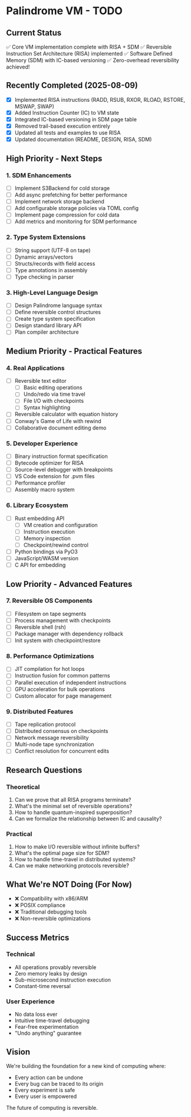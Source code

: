 # Palindrome VM - TODO

## Current Status
✅ Core VM implementation complete with RISA + SDM
✅ Reversible Instruction Set Architecture (RISA) implemented
✅ Software Defined Memory (SDM) with IC-based versioning
✅ Zero-overhead reversibility achieved!

## Recently Completed (2025-08-09)
- [x] Implemented RISA instructions (RADD, RSUB, RXOR, RLOAD, RSTORE, MSWAP, SWAP)
- [x] Added Instruction Counter (IC) to VM state
- [x] Integrated IC-based versioning in SDM page table
- [x] Removed trail-based execution entirely
- [x] Updated all tests and examples to use RISA
- [x] Updated documentation (README, DESIGN, RISA, SDM)

## High Priority - Next Steps

### 1. SDM Enhancements
- [ ] Implement S3Backend for cold storage
- [ ] Add async prefetching for better performance  
- [ ] Implement network storage backend
- [ ] Add configurable storage policies via TOML config
- [ ] Implement page compression for cold data
- [ ] Add metrics and monitoring for SDM performance

### 2. Type System Extensions
- [ ] String support (UTF-8 on tape)
- [ ] Dynamic arrays/vectors
- [ ] Structs/records with field access
- [ ] Type annotations in assembly
- [ ] Type checking in parser

### 3. High-Level Language Design
- [ ] Design Palindrome language syntax
- [ ] Define reversible control structures
- [ ] Create type system specification
- [ ] Design standard library API
- [ ] Plan compiler architecture

## Medium Priority - Practical Features

### 4. Real Applications
- [ ] Reversible text editor
  - [ ] Basic editing operations
  - [ ] Undo/redo via time travel
  - [ ] File I/O with checkpoints
  - [ ] Syntax highlighting
- [ ] Reversible calculator with equation history
- [ ] Conway's Game of Life with rewind
- [ ] Collaborative document editing demo

### 5. Developer Experience
- [ ] Binary instruction format specification
- [ ] Bytecode optimizer for RISA
- [ ] Source-level debugger with breakpoints
- [ ] VS Code extension for .pvm files
- [ ] Performance profiler
- [ ] Assembly macro system

### 6. Library Ecosystem
- [ ] Rust embedding API
  - [ ] VM creation and configuration
  - [ ] Instruction execution
  - [ ] Memory inspection
  - [ ] Checkpoint/rewind control
- [ ] Python bindings via PyO3
- [ ] JavaScript/WASM version
- [ ] C API for embedding

## Low Priority - Advanced Features

### 7. Reversible OS Components
- [ ] Filesystem on tape segments
- [ ] Process management with checkpoints
- [ ] Reversible shell (rsh)
- [ ] Package manager with dependency rollback
- [ ] Init system with checkpoint/restore

### 8. Performance Optimizations
- [ ] JIT compilation for hot loops
- [ ] Instruction fusion for common patterns
- [ ] Parallel execution of independent instructions
- [ ] GPU acceleration for bulk operations
- [ ] Custom allocator for page management

### 9. Distributed Features
- [ ] Tape replication protocol
- [ ] Distributed consensus on checkpoints
- [ ] Network message reversibility
- [ ] Multi-node tape synchronization
- [ ] Conflict resolution for concurrent edits

## Research Questions

### Theoretical
1. Can we prove that all RISA programs terminate?
2. What's the minimal set of reversible operations?
3. How to handle quantum-inspired superposition?
4. Can we formalize the relationship between IC and causality?

### Practical
1. How to make I/O reversible without infinite buffers?
2. What's the optimal page size for SDM?
3. How to handle time-travel in distributed systems?
4. Can we make networking protocols reversible?

## What We're NOT Doing (For Now)
- ❌ Compatibility with x86/ARM
- ❌ POSIX compliance
- ❌ Traditional debugging tools
- ❌ Non-reversible optimizations

## Success Metrics

### Technical
- All operations provably reversible
- Zero memory leaks by design
- Sub-microsecond instruction execution
- Constant-time reversal

### User Experience
- No data loss ever
- Intuitive time-travel debugging
- Fear-free experimentation
- "Undo anything" guarantee

## Vision

We're building the foundation for a new kind of computing where:
- Every action can be undone
- Every bug can be traced to its origin
- Every experiment is safe
- Every user is empowered

The future of computing is reversible.